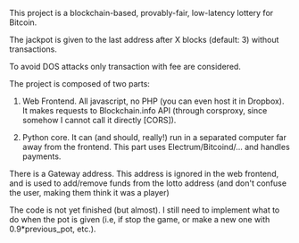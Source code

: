 This project is a blockchain-based, provably-fair, low-latency lottery for Bitcoin.

The jackpot is given to the last address after X blocks (default: 3) without transactions.

To avoid DOS attacks only transaction with fee are considered.


The project is composed of two parts:


1) Web Frontend. All javascript, no PHP (you can even host it in Dropbox). It makes requests to Blockchain.info API (through corsproxy, since somehow I cannot call it directly [CORS]).

2) Python core. It can (and should, really!) run in a separated computer far away from the frontend. This part uses Electrum/Bitcoind/... and handles payments.



There is a Gateway address. This address is ignored in the web frontend, and is used to add/remove funds from the lotto address (and don't confuse the user, making them think it was a player)


The code is not yet finished (but almost). I still need to implement what to do when the pot is given (i.e, if stop the game, or make a new one with 0.9*previous_pot, etc.).

